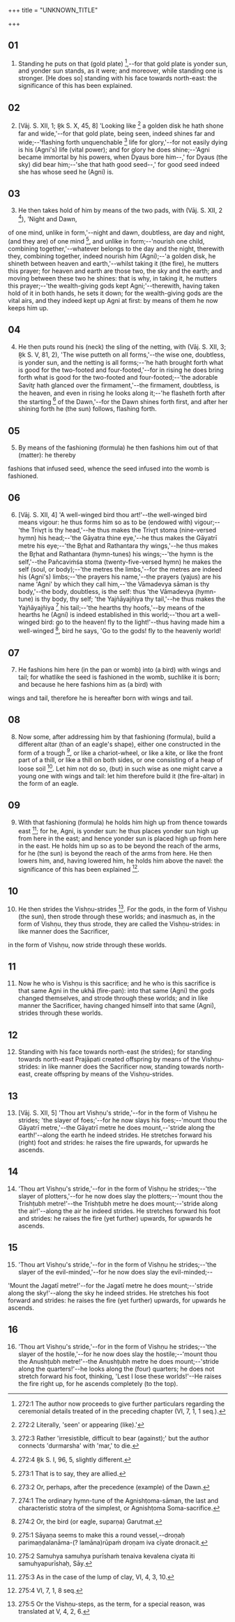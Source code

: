 +++
title = "UNKNOWN_TITLE"

+++


## 01
1. Standing he puts on that (gold plate) [^egg_515],--for that gold plate is yonder sun, and yonder sun stands, as it were; and moreover, while standing one is stronger. [He does so] standing with his face towards north-east: the significance of this has been explained.

[^egg_515]: 272:1 The author now proceeds to give further particulars regarding the ceremonial details treated of in the preceding chapter (VI, 7, 1, 1 seq.).

## 02
2. [Vāj. S. XII, 1; R̥k S. X, 45, 8] 'Looking like [^egg_516] a golden disk he hath shone far and wide,'--for that gold plate, being seen, indeed shines far and wide;--'flashing forth unquenchable [^egg_517] life for glory,'--for not easily dying is his (Agni's) life (vital power); and for glory he does shine;--'Agni became immortal by his powers, when Dyaus bore him--,' for Dyaus (the sky) did bear him;--'she that hath good seed--,' for good seed indeed she has whose seed he (Agni) is.

[^egg_516]: 272:2 Literally, 'seen' or appearing (like).'

[^egg_517]: 272:3 Rather 'irresistible, difficult to bear (against);' but the author connects 'durmarsha' with 'mar,' to die.

## 03
3. He then takes hold of him by means of the two pads, with (Vāj. S. XII, 2 [^egg_518]), 'Night and Dawn,

[^egg_518]: 272:4 R̥k S. I, 96, 5, slightly different.

of one mind, unlike in form,'--night and dawn, doubtless, are day and night, (and they are) of one mind [^egg_519], and unlike in form;--'nourish one child, combining together,'--whatever belongs to the day and the night, therewith they, combining together, indeed nourish him (Agni);--'a golden disk, he shineth between heaven and earth,'--whilst taking it (the fire), he mutters this prayer; for heaven and earth are those two, the sky and the earth; and moving between these two he shines: that is why, in taking it, he mutters this prayer;--'the wealth-giving gods kept Agni;'--therewith, having taken hold of it in both hands, he sets it down; for the wealth-giving gods are the vital airs, and they indeed kept up Agni at first: by means of them he now keeps him up.

[^egg_519]: 273:1 That is to say, they are allied.

## 04
4. He then puts round his (neck) the sling of the netting, with (Vāj. S. XII, 3; R̥k S. V, 81, 2), 'The wise putteth on all forms,'--the wise one, doubtless, is yonder sun, and the netting is all forms;--'he hath brought forth what is good for the two-footed and four-footed,'--for in rising he does bring forth what is good for the two-footed and four-footed;--'the adorable Savitr̥ hath glanced over the firmament,'--the firmament, doubtless, is the heaven, and even in rising he looks along it;--'he flasheth forth after the starting [^egg_520] of the Dawn,'--for the Dawn shines forth first, and after her shining forth he (the sun) follows, flashing forth.

[^egg_520]: 273:2 Or, perhaps, after the precedence (example) of the Dawn.

## 05
5. By means of the fashioning (formula) he then fashions him out of that (matter): he thereby

fashions that infused seed, whence the seed infused into the womb is fashioned.

## 06
6. [Vāj. S. XII, 4] 'A well-winged bird thou art!'--the well-winged bird means vigour: he thus forms him so as to be (endowed with) vigour;--'the Trivr̥t is thy head,'--he thus makes the Trivr̥t stoma (nine-versed hymn) his head;--'the Gāyatra thine eye,'--he thus makes the Gāyatrī metre his eye;--'the Br̥hat and Rathantara thy wings,'--he thus makes the Br̥hat and Rathantara (hymn-tunes) his wings;--'the hymn is the self,'--the Pañcaviṁśa stoma (twenty-five-versed hymn) he makes the self (soul, or body);--'the metres the limbs,'--for the metres are indeed his (Agni's) limbs;--'the prayers his name,'--the prayers (yajus) are his name 'Agni' by which they call him,--'the Vāmadevya sāman is thy body,'--the body, doubtless, is the self: thus 'the Vāmadevya (hymn-tune) is thy body, thy self; 'the Yajñāyajñiya thy tail,'--he thus makes the Yajñāyajñiya [^egg_521] his tail;--'the hearths thy hoofs,'--by means of the hearths he (Agni) is indeed established in this world;--'thou art a well-winged bird: go to the heaven! fly to the light!'--thus having made him a well-winged [^egg_522], bird he says, 'Go to the gods! fly to the heavenly world!

[^egg_521]: 274:1 The ordinary hymn-tune of the Agnishṭoma-sāman, the last and characteristic stotra of the simplest, or Agnishṭoma Soma-sacrifice.

[^egg_522]: 274:2 Or, the bird (or eagle, suparṇa) Garutmat.

## 07
7. He fashions him here (in the pan or womb) into (a bird) with wings and tail; for whatlike the seed is fashioned in the womb, suchlike it is born; and because he here fashions him as (a bird) with

wings and tail, therefore he is hereafter born with wings and tail.

## 08
8. Now some, after addressing him by that fashioning (formula), build a different altar (than of an eagle's shape), either one constructed in the form of a trough [^egg_523], or like a chariot-wheel, or like a kite, or like the front part of a thill, or like a thill on both sides, or one consisting of a heap of loose soil [^egg_524]. Let him not do so, (but) in such wise as one might carve a young one with wings and tail: let him therefore build it (the fire-altar) in the form of an eagle.

[^egg_523]: 275:1 Sāyaṇa seems to make this a round vessel,--droṇaḥ parimaṇḍalanāma-(? lamāna)rūpaṁ droṇam iva cīyate dronacit.

[^egg_524]: 275:2 Samuhya samuhya purīshaṁ tenaiva kevalena ciyata iti samuhyapurīshaḥ, Sāy.

## 09
9. With that fashioning (formula) he holds him high up from thence towards east [^egg_525]; for he, Agni, is yonder sun: he thus places yonder sun high up from here in the east; and hence yonder sun is placed high up from here in the east. He holds him up so as to be beyond the reach of the arms, for he (the sun) is beyond the reach of the arms from here. He then lowers him, and, having lowered him, he holds him above the navel: the significance of this has been explained [^egg_526].

[^egg_525]: 275:3 As in the case of the lump of clay, VI, 4, 3, 10.

[^egg_526]: 275:4 VI, 7, 1, 8 seq.

## 10
10. He then strides the Vishṇu-strides [^egg_527]. For the gods, in the form of Vishṇu (the sun), then strode through these worlds; and inasmuch as, in the form of Vishṇu, they thus strode, they are called the Vishṇu-strides: in like manner does the Sacrificer,

[^egg_527]: 275:5 Or the Vishṇu-steps, as the term, for a special reason, was translated at V, 4, 2, 6.

in the form of Vishṇu, now stride through these worlds.

## 11
11. Now he who is Vishṇu is this sacrifice; and he who is this sacrifice is that same Agni in the ukhā (fire-pan): into that same (Agni) the gods changed themselves, and strode through these worlds; and in like manner the Sacrificer, having changed himself into that same (Agni), strides through these worlds.

## 12
12. Standing with his face towards north-east (he strides); for standing towards north-east Prajāpati created offspring by means of the Vishṇu-strides: in like manner does the Sacrificer now, standing towards north-east, create offspring by means of the Vishṇu-strides.

## 13
13. [Vāj. S. XII, 5] 'Thou art Vishṇu's stride,'--for in the form of Vishṇu he strides; 'the slayer of foes;'--for he now slays his foes;--'mount thou the Gāyatrī metre,'--the Gāyatrī metre he does mount,--'stride along the earth!'--along the earth he indeed strides. He stretches forward his (right) foot and strides: he raises the fire upwards, for upwards he ascends.

## 14
14. 'Thou art Vishṇu's stride,'--for in the form of Vishṇu he strides;--'the slayer of plotters,'--for he now does slay the plotters;--'mount thou the Trishṭubh metre!'--the Trishṭubh metre he does mount;--'stride along the air!'--along the air he indeed strides. He stretches forward his foot and strides: he raises the fire (yet further) upwards, for upwards he ascends.

## 15
15. 'Thou art Vishṇu's stride,'--for in the form of Vishṇu he strides;--'the slayer of the evil-minded,'--for he now does slay the evil-minded;--

 'Mount the Jagatī metre!'--for the Jagatī metre he does mount;--'stride along the sky!'--along the sky he indeed strides. He stretches his foot forward and strides: he raises the fire (yet further) upwards, for upwards he ascends.

## 16
16. 'Thou art Vishṇu's stride,'--for in the form of Vishṇu he strides;--'the slayer of the hostile,'--for he now does slay the hostile;--'mount thou the Anushṭubh metre!'--the Anushṭubh metre he does mount;--'stride along the quarters!'--he looks along the (four) quarters; he does not stretch forward his foot, thinking, 'Lest I lose these worlds!'--He raises the fire right up, for he ascends completely (to the top).


